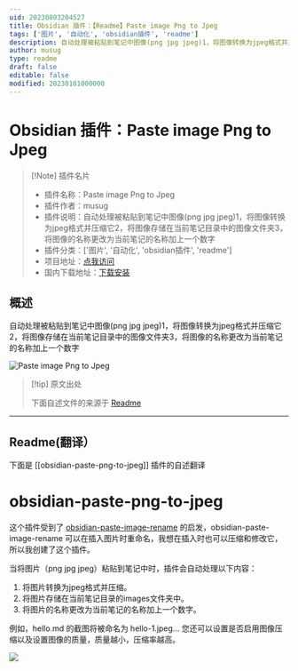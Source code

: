```yaml
---
uid: 20230803204527
title: Obsidian 插件：【Readme】Paste image Png to Jpeg
tags: ['图片', '自动化', 'obsidian插件', 'readme']
description: 自动处理被粘贴到笔记中图像(png jpg jpeg)1，将图像转换为jpeg格式并压缩它2，将图像存储在当前笔记目录中的图像文件夹3，将图像的名称更改为当前笔记的名称加上一个数字
author: musug
type: readme
draft: false
editable: false
modified: 20230101000000
---
```


# Obsidian 插件：Paste image Png to Jpeg

> [!Note] 插件名片
> - 插件名称：Paste image Png to Jpeg
> - 插件作者：musug
> - 插件说明：自动处理被粘贴到笔记中图像(png jpg jpeg)1，将图像转换为jpeg格式并压缩它2，将图像存储在当前笔记目录中的图像文件夹3，将图像的名称更改为当前笔记的名称加上一个数字
> - 插件分类：['图片', '自动化', 'obsidian插件', 'readme']
> - 项目地址：[点我访问](https://github.com/musug/obsidian-paste-png-to-jpeg)
> - 国内下载地址：[下载安装](https://pkmer.cn/products/plugin/pluginMarket/?obsidian-paste-png-to-jpeg)

## 概述

自动处理被粘贴到笔记中图像(png jpg jpeg)1，将图像转换为jpeg格式并压缩它2，将图像存储在当前笔记目录中的图像文件夹3，将图像的名称更改为当前笔记的名称加上一个数字

![Paste image Png to Jpeg](https://cdn.pkmer.cn/covers/obsidian-paste-png-to-jpeg.png!pkmer)

> [!tip] 原文出处
> 
>下面自述文件的来源于 [Readme](https://ghproxy.net/https://raw.githubusercontent.com/musug/obsidian-paste-png-to-jpeg/main/README.md)
> 

---

## Readme(翻译）

下面是 [[obsidian-paste-png-to-jpeg]] 插件的自述翻译


# obsidian-paste-png-to-jpeg

这个插件受到了 [obsidian-paste-image-rename](https://github.com/reorx/obsidian-paste-image-rename) 的启发，obsidian-paste-image-rename 可以在插入图片时重命名，我想在插入时也可以压缩和修改它，所以我创建了这个插件。

当将图片（png jpg jpeg）粘贴到笔记中时，插件会自动处理以下内容：
1. 将图片转换为jpeg格式并压缩。
2. 将图片存储在当前笔记目录的images文件夹中。
3. 将图片的名称更改为当前笔记的名称加上一个数字。

例如，hello.md 的截图将被命名为 hello-1.jpeg...
您还可以设置是否启用图像压缩以及设置图像的质量，质量越小，压缩率越高。

![](images/settings.png)



